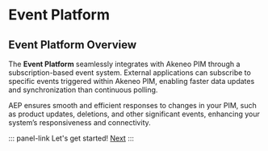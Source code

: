 # Event Platform

## Event Platform Overview

The **Event Platform** seamlessly integrates with Akeneo PIM through a subscription-based event system. External applications can subscribe to specific events triggered within Akeneo PIM, enabling faster data updates and synchronization than continuous polling.

AEP ensures smooth and efficient responses to changes in your PIM, such as product updates, deletions, and other significant events, enhancing your system’s responsiveness and connectivity.

<!-- TODO add marketing-ish content and schema -->

::: panel-link Let's get started! [Next](/akeneo-event-platform/getting-started.html)
:::
